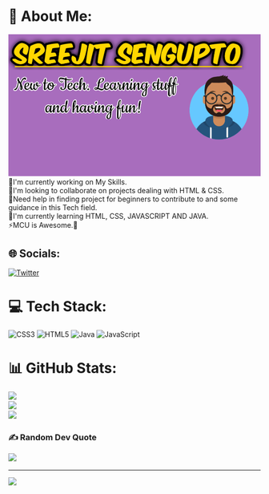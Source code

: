 # 💫 About Me:
![image](https://github.com/Sreejit-Sengupto/Counter-App/blob/main/Photo_1664892740788.png)
🔭I'm currently working on My Skills.<br>👯I'm looking to collaborate on projects dealing with HTML & CSS.<br>🤝Need help in finding project for beginners to contribute to and some guidance in this Tech field.<br>🌱I'm currently learning HTML, CSS, JAVASCRIPT AND JAVA.<br>⚡MCU is Awesome.🤩


## 🌐 Socials:
[![Twitter](https://img.shields.io/badge/Twitter-%231DA1F2.svg?logo=Twitter&logoColor=white)](https://twitter.com/SreeSen03) 

# 💻 Tech Stack:
![CSS3](https://img.shields.io/badge/css3-%231572B6.svg?style=for-the-badge&logo=css3&logoColor=white) ![HTML5](https://img.shields.io/badge/html5-%23E34F26.svg?style=for-the-badge&logo=html5&logoColor=white) ![Java](https://img.shields.io/badge/java-%23ED8B00.svg?style=for-the-badge&logo=java&logoColor=white) ![JavaScript](https://img.shields.io/badge/javascript-%23323330.svg?style=for-the-badge&logo=javascript&logoColor=%23F7DF1E)
# 📊 GitHub Stats:
![](https://github-readme-stats.vercel.app/api?username=Sreejit-Sengupto&theme=blue-green&hide_border=false&include_all_commits=false&count_private=false)<br/>
![](https://github-readme-streak-stats.herokuapp.com/?user=Sreejit-Sengupto&theme=blue-green&hide_border=false)<br/>
![](https://github-readme-stats.vercel.app/api/top-langs/?username=Sreejit-Sengupto&theme=blue-green&hide_border=false&include_all_commits=false&count_private=false&layout=compact)

### ✍️ Random Dev Quote
![](https://quotes-github-readme.vercel.app/api?type=vetical&theme=merko)

---
[![](https://visitcount.itsvg.in/api?id=Sreejit-Sengupto&icon=0&color=0)](https://visitcount.itsvg.in)
